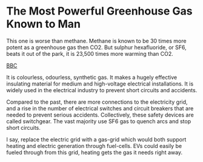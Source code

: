 # The Most Powerful Greenhouse Gas Known to Man

This one is worse than methane. Methane is known to be 30 times more
potent as a greenhouse gas then CO2. But sulphur hexafluoride, or SF6,
beats it out of the park, it is 23,500 times more warming than CO2.

[BBC](https://www.bbc.co.uk/news/amp/science-environment-49567197)

It is colourless, odourless, synthetic gas. It makes a hugely
effective insulating material for medium and high-voltage electrical
installations. It is widely used in the electrical industry to prevent
short circuits and accidents.

Compared to the past, there are more connections to the electricity
grid, and a rise in the number of electrical switches and circuit
breakers that are needed to prevent serious accidents. Collectively,
these safety devices are called switchgear. The vast majority use SF6
gas to quench arcs and stop short circuits.

I say, replace the electric grid with a gas-grid which would both
support heating and electric generation through fuel-cells. EVs could
easily be fueled through from this grid, heating gets the gas it needs
right away.

